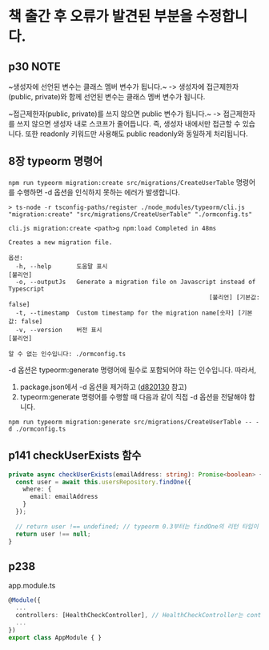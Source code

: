 # 책 출간 후 오류가 발견된 부분을 수정합니다.

## p30 NOTE
~생성자에 선언된 변수는 클래스 멤버 변수가 됩니다.~
-> 생성자에 접근제한자(public, private)와 함께 선언된 변수는 클래스 멤버 변수가 됩니다.

~접근제한자(public, private)를 쓰지 않으면 public 변수가 됩니다.~
-> 접근제한자를 쓰지 않으면 생성자 내로 스코프가 줄어듭니다. 즉, 생성자 내에서만 접근할 수 있습니다. 또한 readonly 키워드만 사용해도 public readonly와 동일하게 처리됩니다.


## 8장 typeorm 명령어
`npm run typeorm migration:create src/migrations/CreateUserTable` 명령어를 수행하면 -d 옵션을 인식하지 못하는 에러가 발생합니다.

```
> ts-node -r tsconfig-paths/register ./node_modules/typeorm/cli.js "migration:create" "src/migrations/CreateUserTable" "./ormconfig.ts"

cli.js migration:create <path>g npm:load Completed in 48ms

Creates a new migration file.

옵션:
  -h, --help       도움말 표시                                          [불리언]
  -o, --outputJs   Generate a migration file on Javascript instead of Typescript
                                                        [불리언] [기본값: false]
  -t, --timestamp  Custom timestamp for the migration name[숫자] [기본값: false]
  -v, --version    버전 표시                                            [불리언]

알 수 없는 인수입니다: ./ormconfig.ts
```

-d 옵션은 typeorm:generate 명령어에 필수로 포함되어야 하는 인수입니다. 따라서,
1. package.json에서 -d 옵션을 제거하고 ([d820130](https://github.com/dextto/book-nestjs-backend/commit/d820130a6d912c628a2623e659ed7736b2eba37e) 참고)
2. typeorm:generate 명령어를 수행할 때 다음과 같이 직접 -d 옵션을 전달해야 합니다.
```
npm run typeorm migration:generate src/migrations/CreateUserTable -- -d ./ormconfig.ts
```

## p141 checkUserExists 함수
```typescript
private async checkUserExists(emailAddress: string): Promise<boolean> {
  const user = await this.usersRepository.findOne({
    where: {
      email: emailAddress
    }
  });
  
  // return user !== undefined; // typeorm 0.3부터는 findOne의 리턴 타입이 Promise<Entity | null>임. 따라서 다음과 같은 코드가 되어야 합니다.
  return user !== null; 
}
```

## p238
app.module.ts
```typescript
@Module({
  ...
  controllers: [HealthCheckController], // HealthCheckController는 controllers 속성에 선언되어야 함
  ...
})
export class AppModule { }
```
